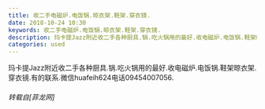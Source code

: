 ```yaml
---
title: 收二手电磁炉.电饭锅.晾衣架.鞋架.穿衣镜.
date: 2018-10-24 10:30
keywords: 收二手电磁炉.电饭锅.晾衣架.鞋架.穿衣镜.
description: 玛卡提Jazz附近收二手各种厨具.锅.吃火锅用的最好.收电磁炉.电饭锅.鞋架晾衣架.穿衣镜.有的联系.微信huafeih624电话09454007056.
categories: used
---
```

<td class="t_f" id="postmessage_2152435">

玛卡提Jazz附近收二手各种厨具.锅.吃火锅用的最好.收电磁炉.电饭锅.鞋架晾衣架.穿衣镜.有的联系.微信huafeih624电话09454007056.</td>
###### 转载自[菲龙网]
